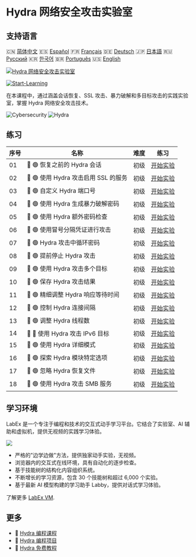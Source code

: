 # Hydra 网络安全攻击实验室

## 支持语言

🇨🇳 [简体中文](README_zh.md) 🇪🇸 [Español](README_es.md) 🇫🇷 [Français](README_fr.md) 🇩🇪 [Deutsch](README_de.md) 🇯🇵 [日本語](README_ja.md) 🇷🇺 [Русский](README_ru.md) 🇰🇷 [한국어](README_ko.md) 🇧🇷 [Português](README_pt.md) 🇺🇸 [English](README.md) 

[![Hydra 网络安全攻击实验室](https://cover-creator.labex.io/hydra-cybersecurity-attack-labs.png?lang=zh)](https://labex.io/zh/courses/hydra-cybersecurity-attack-labs)

[![Start-Learning](https://img.shields.io/badge/Start-Learning-whitesmoke?style=for-the-badge)](https://labex.io/zh/courses/hydra-cybersecurity-attack-labs)

在本课程中，通过涵盖会话恢复、SSL 攻击、暴力破解和多目标攻击的实践实验室，掌握 Hydra 网络安全攻击技术。

![Cybersecurity](https://img.shields.io/badge/Cybersecurity-whitesmoke?style=for-the-badge&logo=cybersecurity)
![Hydra](https://img.shields.io/badge/Hydra-whitesmoke?style=for-the-badge&logo=hydra)


## 练习

|   序号 | 名称                                 | 难度   | 练习                                                                                                                        |
|--------|--------------------------------------|--------|-----------------------------------------------------------------------------------------------------------------------------|
|     01 | 📖 🟢 恢复之前的 Hydra 会话          | 初级   | <a target='_blank' href='https://labex.io/zh/tutorials/hydra-restore-a-previous-hydra-session-550772'>开始实验</a>          |
|     02 | 📖 🟢 使用 Hydra 攻击启用 SSL 的服务 | 初级   | <a target='_blank' href='https://labex.io/zh/tutorials/hydra-attack-ssl-enabled-services-with-hydra-550762'>开始实验</a>    |
|     03 | 📖 🟢 自定义 Hydra 端口号            | 初级   | <a target='_blank' href='https://labex.io/zh/tutorials/hydra-customize-hydra-port-numbers-550765'>开始实验</a>              |
|     04 | 📖 🟢 使用 Hydra 生成暴力破解密码    | 初级   | <a target='_blank' href='https://labex.io/zh/tutorials/hydra-generate-passwords-with-hydra-brute-force-550769'>开始实验</a> |
|     05 | 📖 🟢 使用 Hydra 额外密码检查        | 初级   | <a target='_blank' href='https://labex.io/zh/tutorials/hydra-use-additional-hydra-password-checks-550776'>开始实验</a>      |
|     06 | 📖 🟢 使用冒号分隔凭证进行攻击       | 初级   | <a target='_blank' href='https://labex.io/zh/tutorials/hydra-attack-with-colon-separated-credentials-550763'>开始实验</a>   |
|     07 | 📖 🟢 Hydra 攻击中循环密码           | 初级   | <a target='_blank' href='https://labex.io/zh/tutorials/hydra-loop-passwords-in-hydra-attacks-550771'>开始实验</a>           |
|     08 | 📖 🟢 提前停止 Hydra 攻击            | 初级   | <a target='_blank' href='https://labex.io/zh/tutorials/hydra-stop-hydra-attacks-early-550774'>开始实验</a>                  |
|     09 | 📖 🟢 使用 Hydra 攻击多个目标        | 初级   | <a target='_blank' href='https://labex.io/zh/tutorials/hydra-attack-multiple-targets-with-hydra-550760'>开始实验</a>        |
|     10 | 📖 🟢 保存 Hydra 攻击结果            | 初级   | <a target='_blank' href='https://labex.io/zh/tutorials/hydra-save-hydra-attack-results-550773'>开始实验</a>                 |
|     11 | 📖 🟢 精细调整 Hydra 响应等待时间    | 初级   | <a target='_blank' href='https://labex.io/zh/tutorials/hydra-fine-tune-hydra-response-wait-times-550768'>开始实验</a>       |
|     12 | 📖 🟢 控制 Hydra 连接间隔            | 初级   | <a target='_blank' href='https://labex.io/zh/tutorials/hydra-control-hydra-connection-intervals-550764'>开始实验</a>        |
|     13 | 📖 🟢 调整 Hydra 线程数              | 初级   | <a target='_blank' href='https://labex.io/zh/tutorials/hydra-adjust-hydra-thread-counts-550758'>开始实验</a>                |
|     14 | 📖 🔵 使用 Hydra 攻击 IPv6 目标      | 初级   | <a target='_blank' href='https://labex.io/zh/tutorials/hydra-attack-ipv6-targets-with-hydra-550759'>开始实验</a>            |
|     15 | 📖 🟢 使用 Hydra 详细模式            | 初级   | <a target='_blank' href='https://labex.io/zh/tutorials/hydra-use-hydra-verbose-mode-550777'>开始实验</a>                    |
|     16 | 📖 🟢 探索 Hydra 模块特定选项        | 初级   | <a target='_blank' href='https://labex.io/zh/tutorials/hydra-explore-hydra-module-specific-options-550767'>开始实验</a>     |
|     17 | 📖 🟢 忽略 Hydra 恢复文件            | 初级   | <a target='_blank' href='https://labex.io/zh/tutorials/hydra-ignore-hydra-restore-files-550770'>开始实验</a>                |
|     18 | 📖 🟢 使用 Hydra 攻击 SMB 服务       | 初级   | <a target='_blank' href='https://labex.io/zh/tutorials/hydra-attack-smb-services-with-hydra-550761'>开始实验</a>            |

## 学习环境

LabEx 是一个专注于编程和技术的交互式动手学习平台。它结合了实验室、AI 辅助和虚拟机，提供无视频的实践学习体验。

![](https://tutorial-screenshot.getvm.io/images/vm-1725247253.png)

- 严格的"边学边做"方法，提供独家动手实验，无视频。
- 浏览器内的交互式在线环境，具有自动化的逐步检查。
- 基于技能树的结构化内容组织系统。
- 不断增长的学习资源，包含 30 个技能树和超过 6,000 个实验。
- 基于最新 AI 模型构建的学习助手 Labby，提供对话式学习体验。

了解更多 [LabEx VM](https://support.labex.io/using-labex/virtual-machine).

## 更多

- 🔗 [Hydra 编程课程](https://github.com/labex-labs/awesome-programming-courses)
- 🔗 [Hydra 编程项目](https://github.com/labex-labs/awesome-programming-projects)
- 🔗 [Hydra 免费教程](https://github.com/labex-labs/hydra-free-tutorials)

